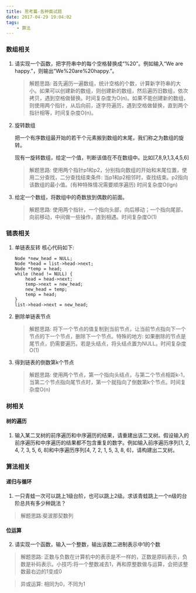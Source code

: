 ```yaml
---
title: 思考篇-各种面试题
date: 2017-04-29 19:04:02
tags:
    - 算法
---
```


### 数组相关

1. 请实现一个函数，把字符串中的每个空格替换成“%20”。例如输入“We are happy.”，则输出“We%20are%20happy.”。

    >解题思路: 首先遍历一遍数组，统计空格的个数，计算新字符串的大小。如果可以创建新的数组，则创建新的数组，然后遍历旧数组，依次拷贝，遇到空格做替换。时间复杂度为O(n)。如果不能创建新的数组，则使用两个指针，从后向前，逐字符遍历，遇到空格做替换，直到两个指针相等，时间复杂度O(n)。

2. 旋转数组

    把一个有序数组最开始的若干个元素搬到数组的末尾，我们称之为数组的旋转。

    现有一旋转数组，给定一个值，判断该值在不在数组中。比如[7,8,9,1,3,4,5,6]

    >解题思路: 使用两个指针p1和p2，分别指向数组的开始和末尾位置，使用二分查找，二分查找结束条件: 当p1和p2相邻时，查找结束。p2指向该数组的最小值。(有种特殊情况需要顺序遍历) 时间复杂度O(lgn)

3. 给定一个数组，将数组中的奇数放到偶数的前面。

    >解题思路: 使用两个指针，一个指向头部，向后移动；一个指向尾部，向前移动，中间做一些操作，直到相遇。时间复杂度O(1)

### 链表相关

1. 单链表反转
    核心代码如下:

    ```
    Node *new_head = NULL;
    Node *head = list->head->next;
    Node *temp = head;
    while (head != NULL) {
        head = head->next;
        temp->next = new_head;
        new_head = temp;
        temp = head;
    }
    list->head->next = new_head;
    ```

2. 删除单链表节点

    >解题思路: 将下一个节点的值复制到当前节点，让当前节点指向下一个节点的下一个节点，删除下一个节点。特殊的地方: 如果删除的节点是尾节点，扔需要遍历。若是头结点，将头结点置为NULL。时间复杂度O(1)

3. 得到链表的倒数第k个节点

    >解题思路: 使用两个节点，第一个指向头结点，与第二个节点相距k-1，当第二个节点指向尾节点时，第一个就指向了倒数第k个节点。时间复杂度O(n)

### 树相关

#### 树的遍历
1. 输入某二叉树的前序遍历和中序遍历的结果，请重建出该二叉树。假设输入的前序遍历和中序遍历的结果都不包含重复的数字。例如输入前序遍历序列[1, 2, 4, 7, 3, 5, 6, 8]和中序遍历序列[4, 7, 2, 1, 5, 3, 8, 6]，请构建出二叉树。


### 算法相关

#### 递归与循环
1. 一只青蛙一次可以跳上1级台阶，也可以跳上2级。求该青蛙跳上一个n级的台阶总共有多少种跳法？

>解题思路:斐波那契数列

#### 位运算
2. 请实现一个函数，输入一个整数，输出该数二进制表示中1的个数

>解题思路: 正数与负数在计算机中的表示是不一样的，正数是原码表示，负数是补码表示。小技巧:将一个整数减去1，再和原整数做与运算，会把该整数最右边的1变成0

>异或运算: 相同为0，不同为1
